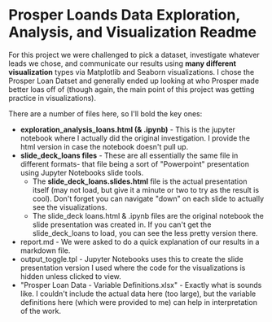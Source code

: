 # Prosper Loands Data Exploration, Analysis, and Visualization Readme

For this project we were challenged to pick a dataset, investigate whatever leads we chose, and communicate our results using **many different visualization** types via Matplotlib and Seaborn visualizations. I chose the Prosper Loan Datset and generally ended up looking at who Prosper made better loas off of (though again, the main point of this project was getting practice in visualizations).

There are a number of files here, so I'll bold the key ones:
* **exploration_analysis_loans.html (& .ipynb)** - This is the jupyter notebook where I actually did the original investigation. I provide the html version in case the notebook doesn't pull up.
* **slide_deck_loans files** - These are all essentially the same file in different formats- that file being a sort of "Powerpoint" presentation using Jupyter Notebooks slide tools.
  * The **slide_deck_loans.slides.html** file is the actual presentation itself (may not load, but give it a minute or two to try as the result is cool). Don't forget you can navigate "down" on each slide to actually see the visualizations.
  * The slide_deck loans.html & .ipynb files are the original notebook the slide presentation was created in. If you can't get the slide_deck_loans to load, you can see the less pretty version there.
* report.md - We were asked to do a quick explanation of our results in a markdown file.
* output_toggle.tpl - Jupyter Notebooks uses this to create the slide presentation version I used where the code for the visualizations is hidden unless clicked to view.
* "Prosper Loan Data - Variable Definitions.xlsx" - Exactly what is sounds like. I couldn't include the actual data here (too large), but the variable definitions here (which were provided to me) can help in interpretation of the work.

